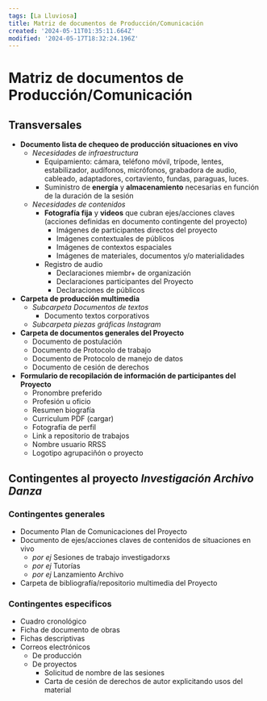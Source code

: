 ```yaml
---
tags: [La Lluviosa]
title: Matriz de documentos de Producción/Comunicación
created: '2024-05-11T01:35:11.664Z'
modified: '2024-05-17T18:32:24.196Z'
---
```


# Matriz de documentos de Producción/Comunicación

## Transversales

- __Documento lista de chequeo de producción situaciones en vivo__
  - _Necesidades de infraestructura_
    - Equipamiento: cámara, teléfono móvil, trípode, lentes, estabilizador, audífonos, micrófonos, grabadora de audio, cableado, adaptadores, cortaviento, fundas, paraguas, luces.
    - Suministro de __energía__ y __almacenamiento__ necesarias en función de la duración de la sesión
  - _Necesidades de contenidos_
    - __Fotografía fija__ y __videos__ que cubran ejes/acciones claves (acciones definidas en documento contingente del proyecto)
      - Imágenes de participantes directos del proyecto
      - Imágenes contextuales de públicos
      - Imágenes de contextos espaciales
      - Imágenes de materiales, documentos y/o materialidades
    - Registro de audio
      - Declaraciones miembr+ de organización
      - Declaraciones participantes del Proyecto
      - Declaraciones de públicos
- __Carpeta de producción multimedia__
  - _Subcarpeta Documentos de textos_
    - Documento textos corporativos
  - _Subcarpeta piezas gráficas Instagram_
- __Carpeta de documentos generales del Proyecto__
  - Documento de postulación
  - Documento de Protocolo de trabajo
  - Documento de Protocolo de manejo de datos
  - Documento de cesión de derechos
- __Formulario de recopilación de información de participantes del Proyecto__
  - Pronombre preferido
  - Profesión u oficio
  - Resumen biografía
  - Curriculum PDF (cargar)
  - Fotografía de perfil
  - Link a repositorio de trabajos
  - Nombre usuario RRSS
  - Logotipo agrupaciñón o proyecto

## Contingentes al proyecto _Investigación Archivo Danza_

### Contingentes generales

- Documento Plan de Comunicaciones del Proyecto
- Documento de ejes/acciones claves de contenidos de situaciones en vivo
  - _por ej_ Sesiones de trabajo investigadorxs
  - _por ej_ Tutorías 
  - _por ej_ Lanzamiento Archivo
- Carpeta de bibliografía/repositorio multimedia del Proyecto

### Contingentes especificos

- Cuadro cronológico
- Ficha de documento de obras
- Fichas descriptivas
- Correos electrónicos
  - De producción
  - De proyectos
    - Solicitud de nombre de las sesiones
    - Carta de cesión de derechos de autor explicitando usos del material

